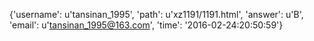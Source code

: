 {'username': u'tansinan_1995', 'path': u'xz1191/1191.html', 'answer': u'B', 'email': u'tansinan_1995@163.com', 'time': '2016-02-24:20:50:59'}